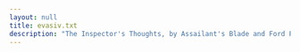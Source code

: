 ```yaml
---
layout: null
title: evasiv.txt
description: "The Inspector's Thoughts, by Assailant's Blade and Ford Prefect"
---
```

